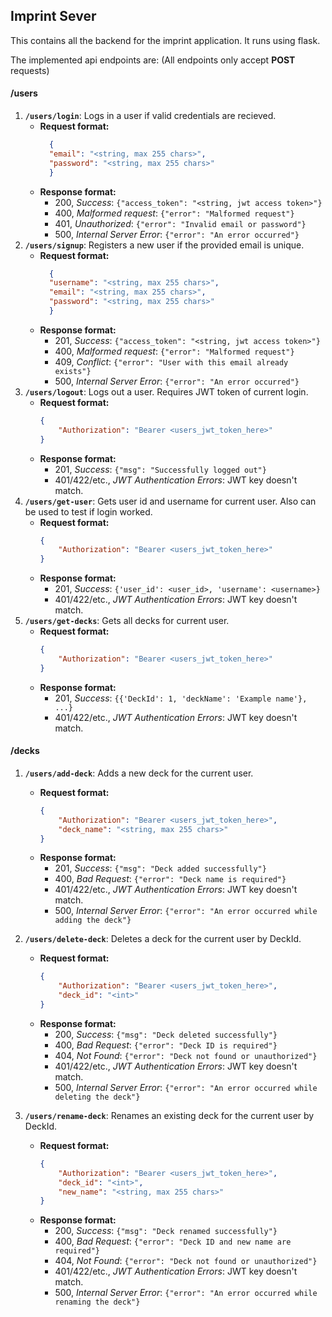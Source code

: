 ## Imprint Sever

This contains all the backend for the imprint application. It runs using flask.

The implemented api endpoints are: (All endpoints only accept **POST** requests)

#### /users

1. **`/users/login`**: Logs in a user if valid credentials are recieved.
    - **Request format:**
      ```json
        {
        "email": "<string, max 255 chars>",
        "password": "<string, max 255 chars>"
        }
      ```
    - **Response format:**
        - 200, _Success_: `{"access_token": "<string, jwt access token>"}`
        - 400, _Malformed request_: `{"error": "Malformed request"}`
        - 401, _Unauthorized_: `{"error": "Invalid email or password"}`
        - 500, _Internal Server Error_: `{"error": "An error occurred"}`
2. **`/users/signup`**: Registers a new user if the provided email is unique.
    - **Request format:**
      ```json
        {
        "username": "<string, max 255 chars>",
        "email": "<string, max 255 chars>",
        "password": "<string, max 255 chars>"
        }
      ```
    - **Response format:**
        - 201, _Success_: `{"access_token": "<string, jwt access token>"}`
        - 400, _Malformed request_: `{"error": "Malformed request"}`
        - 409, _Conflict_: `{"error": "User with this email already exists"}`
        - 500, _Internal Server Error_: `{"error": "An error occurred"}`
3. **`/users/logout`**: Logs out a user. Requires JWT token of current login.
    - **Request format:** 
      ```json
      {
          "Authorization": "Bearer <users_jwt_token_here>"
      }
      ```
    - **Response format:**
        - 201, _Success_: `{"msg": "Successfully logged out"}`
        - 401/422/etc., _JWT Authentication Errors_: JWT key doesn't match.
4. **`/users/get-user`**: Gets user id and username for current user. Also can be used to test if login worked.
    - **Request format:** 
      ```json
      {
          "Authorization": "Bearer <users_jwt_token_here>"
      }
      ```
    - **Response format:**
        - 201, _Success_: `{'user_id': <user_id>, 'username': <username>}`
        - 401/422/etc., _JWT Authentication Errors_: JWT key doesn't match.
5. **`/users/get-decks`**: Gets all decks for current user.
    - **Request format:** 
      ```json
      {
          "Authorization": "Bearer <users_jwt_token_here>"
      }
      ```
    - **Response format:**
        - 201, _Success_: `{{'DeckId': 1, 'deckName': 'Example name'}, ...}`
        - 401/422/etc., _JWT Authentication Errors_: JWT key doesn't match.

#### /decks

1. **`/users/add-deck`**: Adds a new deck for the current user.
    - **Request format:** 
      ```json
      {
          "Authorization": "Bearer <users_jwt_token_here>",
          "deck_name": "<string, max 255 chars>"
      }
      ```
    - **Response format:**
        - 201, _Success_: `{"msg": "Deck added successfully"}`
        - 400, _Bad Request_: `{"error": "Deck name is required"}`
        - 401/422/etc., _JWT Authentication Errors_: JWT key doesn't match.
        - 500, _Internal Server Error_: `{"error": "An error occurred while adding the deck"}`

2. **`/users/delete-deck`**: Deletes a deck for the current user by DeckId.
    - **Request format:** 
      ```json
      {
          "Authorization": "Bearer <users_jwt_token_here>",
          "deck_id": "<int>"
      }
      ```
    - **Response format:**
        - 200, _Success_: `{"msg": "Deck deleted successfully"}`
        - 400, _Bad Request_: `{"error": "Deck ID is required"}`
        - 404, _Not Found_: `{"error": "Deck not found or unauthorized"}`
        - 401/422/etc., _JWT Authentication Errors_: JWT key doesn't match.
        - 500, _Internal Server Error_: `{"error": "An error occurred while deleting the deck"}`

3. **`/users/rename-deck`**: Renames an existing deck for the current user by DeckId.
    - **Request format:** 
      ```json
      {
          "Authorization": "Bearer <users_jwt_token_here>",
          "deck_id": "<int>",
          "new_name": "<string, max 255 chars>"
      }
      ```
    - **Response format:**
        - 200, _Success_: `{"msg": "Deck renamed successfully"}`
        - 400, _Bad Request_: `{"error": "Deck ID and new name are required"}`
        - 404, _Not Found_: `{"error": "Deck not found or unauthorized"}`
        - 401/422/etc., _JWT Authentication Errors_: JWT key doesn't match.
        - 500, _Internal Server Error_: `{"error": "An error occurred while renaming the deck"}`